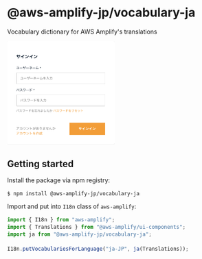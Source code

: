 # @aws-amplify-jp/vocabulary-ja

Vocabulary dictionary for AWS Amplify's translations

<img src="assets/screenshot.png" width=250 alt="Screenshot" />

## Getting started

Install the package via npm registry:

```console
$ npm install @aws-amplify-jp/vocabulary-ja
```

Import and put into `I18n` class of `aws-amplify`:

```js
import { I18n } from "aws-amplify";
import { Translations } from "@aws-amplify/ui-components";
import ja from "@aws-amplify-jp/vocabulary-ja";

I18n.putVocabulariesForLanguage("ja-JP", ja(Translations));
```
